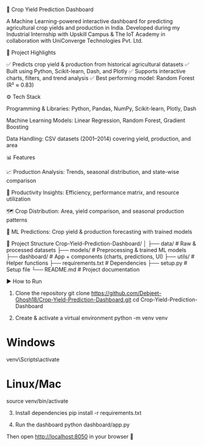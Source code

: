 🌾 Crop Yield Prediction Dashboard

A Machine Learning-powered interactive dashboard for predicting agricultural crop yields and production in India.
Developed during my Industrial Internship with Upskill Campus & The IoT Academy in collaboration with UniConverge Technologies Pvt. Ltd.

🚀 Project Highlights

✅ Predicts crop yield & production from historical agricultural datasets
✅ Built using Python, Scikit-learn, Dash, and Plotly
✅ Supports interactive charts, filters, and trend analysis
✅ Best performing model: Random Forest (R² ≈ 0.83)

⚙️ Tech Stack

Programming & Libraries: Python, Pandas, NumPy, Scikit-learn, Plotly, Dash

Machine Learning Models: Linear Regression, Random Forest, Gradient Boosting

Data Handling: CSV datasets (2001–2014) covering yield, production, and area

📊 Features

📈 Production Analysis: Trends, seasonal distribution, and state-wise comparison

🎯 Productivity Insights: Efficiency, performance matrix, and resource utilization

🗺️ Crop Distribution: Area, yield comparison, and seasonal production patterns

🤖 ML Predictions: Crop yield & production forecasting with trained models

📂 Project Structure
Crop-Yield-Prediction-Dashboard/
│
├── data/               # Raw & processed datasets
├── models/             # Preprocessing & trained ML models
├── dashboard/          # App + components (charts, predictions, UI)
├── utils/              # Helper functions
├── requirements.txt    # Dependencies
├── setup.py            # Setup file
└── README.md           # Project documentation

▶️ How to Run
1. Clone the repository
git clone https://github.com/Debjeet-Ghosh18/Crop-Yield-Prediction-Dashboard.git
cd Crop-Yield-Prediction-Dashboard

2. Create & activate a virtual environment
python -m venv venv
# Windows
venv\Scripts\activate
# Linux/Mac
source venv/bin/activate

3. Install dependencies
pip install -r requirements.txt

4. Run the dashboard
python dashboard/app.py


Then open [http://localhost:8050](http://127.0.0.1:8050)
 in your browser 🚀
